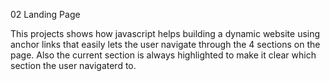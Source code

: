 02 Landing Page

This projects shows how javascript helps building a dynamic website using anchor links that easily lets the user navigate through the 4 sections on the page. Also the current section is always highlighted to make it clear which section the user navigaterd to. 
